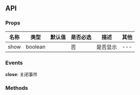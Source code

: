 [//]: # (不要删除！每次重新生成文档的时候，会覆盖掉此以下的部分)

## API

### Props

名称 | 类型 | 默认值 | 是否必选 | 描述 | 其他
--- | --- | --- | --- | --- | ---
show | boolean |  | 否 | 是否显示 | ---

### Events

**close**: 关闭事件


### Methods
